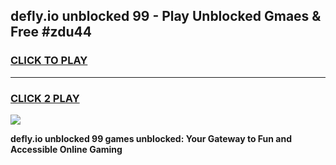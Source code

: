 
## defly.io unblocked 99 - Play Unblocked Gmaes & Free #zdu44
<h3>
<a href="https://news.freeplayer.one?title=defly.io_unblocked_99&ref=24F">CLICK TO PLAY</a></h3>
<hr>

<h3>
<a href="https://news.freeplayer.one?title=defly.io_unblocked_99&ref=24F">CLICK 2 PLAY</a>
  
</h3>

<a href="https://news.freeplayer.one?title=defly.io_unblocked_99&ref=24F/"><img src="https://clearcache.store/games.png"></a>


**defly.io unblocked 99 games unblocked: Your Gateway to Fun and Accessible Online Gaming**
